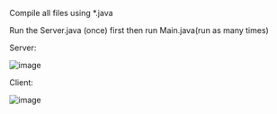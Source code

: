 Compile all files using *.java

Run the Server.java (once) first then run Main.java(run as many times)

Server:

![image](https://cloud.githubusercontent.com/assets/22137048/20648615/db9db252-b4a3-11e6-9f92-0a89cd400fbb.png)

Client:

![image](https://cloud.githubusercontent.com/assets/22137048/20648621/02002236-b4a4-11e6-9e00-2e80898f0c56.png)

